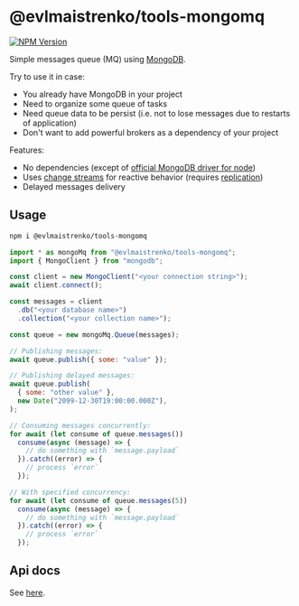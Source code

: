 # @evlmaistrenko/tools-mongomq

[![NPM Version](https://img.shields.io/npm/v/%40evlmaistrenko%2Ftools-mongomq)](https://www.npmjs.com/package/@evlmaistrenko/tools-mongomq)

Simple messages queue (MQ) using [MongoDB](https://www.mongodb.com/).

Try to use it in case:

- You already have MongoDB in your project
- Need to organize some queue of tasks
- Need queue data to be persist (i.e. not to lose messages due to restarts of application)
- Don't want to add powerful brokers as a dependency of your project

Features:

- No dependencies (except of [official MongoDB driver for node](https://www.mongodb.com/docs/drivers/node/current/))
- Uses [change streams](https://www.mongodb.com/docs/manual/changeStreams/) for reactive behavior (requires [replication](https://www.mongodb.com/docs/manual/replication/))
- Delayed messages delivery

## Usage

```bash
npm i @evlmaistrenko/tools-mongomq
```

```javascript
import * as mongoMq from "@evlmaistrenko/tools-mongomq";
import { MongoClient } from "mongodb";

const client = new MongoClient("<your connection string>");
await client.connect();

const messages = client
  .db("<your database name>")
  .collection("<your collection name>");

const queue = new mongoMq.Queue(messages);

// Publishing messages:
await queue.publish({ some: "value" });

// Publishing delayed messages:
await queue.publish(
  { some: "other value" },
  new Date("2099-12-30T19:00:00.000Z"),
);

// Consuming messages concurrently:
for await (let consume of queue.messages())
  consume(async (message) => {
    // do something with `message.payload`
  }).catch((error) => {
    // process `error`
  });

// With specified concurrency:
for await (let consume of queue.messages(5))
  consume(async (message) => {
    // do something with `message.payload`
  }).catch((error) => {
    // process `error`
  });
```

## Api docs

See [here](./docs/README.md).
